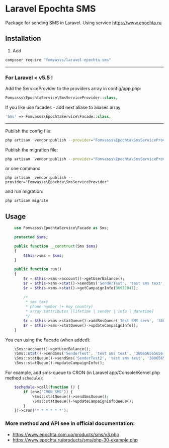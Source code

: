 # Laravel Epochta SMS

Package for sending SMS in Laravel. Using service https://www.epochta.ru

## Installation
1. Add 
```bash
composer require "fomvasss/laravel-epochta-sms"
```
---
### For Laravel < v5.5 !

Add the ServiceProvider to the providers array in config/app.php:

```php
Fomvasss\EpochtaService\SmsServiceProvider::class,
```

If you like use facades - add next aliase to aliases array

```php
'Sms' => Fomvasss\EpochtaService\Facade::class,
```

---

Publish the config file:

```bash
php artisan  vendor:publish --provider="Fomvasss\Epochta\SmsServiceProvider" --tag=config
```

Publish the migration file:

```bash
php artisan  vendor:publish --provider="Fomvasss\Epochta\SmsServiceProvider" --tag=migrations
``` 

or one command
```
php artisan  vendor:publish --provider="Fomvasss\Epochta\SmsServiceProvider"
```

and run migration:

```bash
php artisan migrate
```

## Usage

```php
    use Fomvasss\EpochtaService\Facade as Sms;

    protected $sms;

    public function __construct(Sms $sms)
    {
        $this->sms = $sms;
    }

    public function run()
    {
        $r = $this->sms->account()->getUserBalance();
        $r = $this->sms->stat()->sendSms('SenderTest', 'test sms text', '380656565656', '2017-10-31 16:08:00', '6');
        $r = $this->sms->stat()->getCampaignInfo(96972041);
        
        /*
         * sms text
         * phone number (+ key country)
         * array $attributes [lifetime | sender | info | datetime]
         */
        $r = $this->sms->statQueue()->addSmsQueue('Test SMS serv', '380969416874', ['info' => 'The registration new user'])
        $r = $this->sms->statQueue()->updateCampaignInfo();
    }
```

You can using the Facade (when added):

```php
    \Sms::account()->getUserBalance();
    \Sms::stat()->sendSms('SenderTest', 'test sms text', '380656565656', '2017-10-31 16:08:00', '6');
    \Sms::statQueue()->sendSms('SenderTest2', 'test sms text', '380656565656', '2017-10-31 16:08:00', '6');
    \Sms::statQueue()->updateCampaignInfo();
```

For example, add sms-queue to CRON (in Laravel app/Console/Kernel.php method `schedule`):

```php
    $schedule->call(function () {
        if (env('CRON_SMS')) {
            \Sms::statQueue()->sendSmsQueue();
            \Sms::statQueue()->updateCampaignInfoQueue();
        }
    })->cron('* * * * * *');
```

### More method and API see in official documentation:

- https://www.epochta.com.ua/products/sms/v3.php 
- https://www.epochta.ru/products/sms/php-30-example.php
